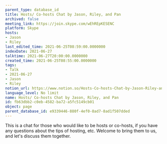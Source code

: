 ```yaml
---
parent_type: database_id
title: Hosts/ Co-hosts Chat by Jason, Riley, and Pan
archived: false
meeting_link: https://join.skype.com/wEhREpKESENC
platform: Skype
hosts:
- Jason
- Riley
last_edited_time: 2021-06-25T08:59:00.0000000
indexDate: 2021-06-27
talktime: 2021-06-27T20:00:00.0000000
created_time: 2021-06-25T08:55:00.0000000
tags:
- Talk
- 2021-06-27
- Jason
- Riley
notion_url: https://www.notion.so/Hosts-Co-hosts-Chat-by-Jason-Riley-and-Pan-fb63dbb2c0eb4582ba72a5fc5149cb01
language_level: No limit
name: Hosts/ Co-hosts Chat by Jason, Riley, and Pan
id: fb63dbb2-c0eb-4582-ba72-a5fc5149cb01
object: page
parent_database_id: e9339446-880f-4ef0-8ad7-8ad1f507dded
---
```


This is a chat for those who would like to be hosts or co-hosts, if you have any questions about the tips of hosting, etc. Welcome to bring them to us, and let's discuss them together.

